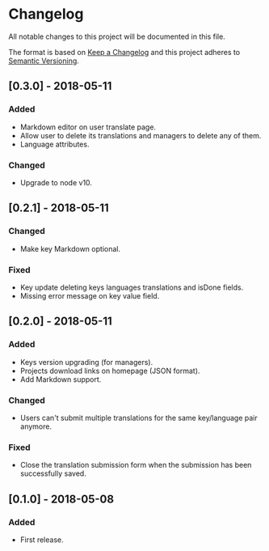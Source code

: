 # Changelog

All notable changes to this project will be documented in this file.

The format is based on [Keep a Changelog](http://keepachangelog.com/en/1.0.0/)
and this project adheres to [Semantic Versioning](http://semver.org/spec/v2.0.0.html).

## [0.3.0] - 2018-05-11

### Added
- Markdown editor on user translate page.
- Allow user to delete its translations and managers to delete any of them.
- Language attributes.

### Changed
- Upgrade to node v10.

## [0.2.1] - 2018-05-11

### Changed
- Make key Markdown optional.

### Fixed
- Key update deleting keys languages translations and isDone fields.
- Missing error message on key value field.

## [0.2.0] - 2018-05-11

### Added
- Keys version upgrading (for managers).
- Projects download links on homepage (JSON format).
- Add Markdown support.

### Changed
- Users can't submit multiple translations for the same key/language pair anymore.

### Fixed
- Close the translation submission form when the submission has been successfully saved.

## [0.1.0] - 2018-05-08

### Added
- First release.
